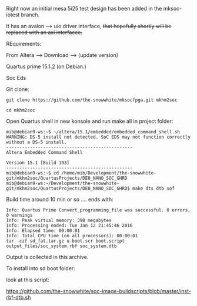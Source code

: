 Right now an initial mesa 5i25 test design has been added in the mksoc-iotest branch.

It has an avalon --> uio driver interface, ~~that hopefully shortly will be replaced with an axi interfacce.~~

REquirements:

From Altera --> Download --> (update version)

Quartus prime 15.1.2  (on Debian.)

Soc Eds

Git clone:


    git clone https://github.com/the-snowwhite/mksocfpga.git mkhm2soc

    cd mkhm2soc


Open Quartus shell in new konsole and run make all in project folder:

    
    mib@debian9-ws:~$ ~/altera/15.1/embedded/embedded_command_shell.sh
    WARNING: DS-5 install not detected. SoC EDS may not function correctly without a DS-5 install.
    ------------------------------------------------
    Altera Embedded Command Shell

    Version 15.1 [Build 193]
    ------------------------------------------------
    mib@debian9-ws:~$ cd /home/mib/Development/the-snowwhite-git/mkhm2soc/QuartusProjects/DE0_NANO_SOC_GHRD
    mib@debian9-ws:~/Development/the-snowwhite-git/mkhm2soc/QuartusProjects/DE0_NANO_SOC_GHRD$ make dts dtb sof
    
Build time around 10 min or so .... ends with:

    Info: Quartus Prime Convert_programming_file was successful. 0 errors, 0 warnings
    Info: Peak virtual memory: 398 megabytes
    Info: Processing ended: Tue Jan 12 21:45:46 2016
    Info: Elapsed time: 00:00:01
    Info: Total CPU time (on all processors): 00:00:01
    tar -czf sd_fat.tar.gz u-boot.scr boot.script output_files/soc_system.rbf soc_system.dtb

Output is collected in this archive.

To install into sd boot folder:

look at this script:

https://github.com/the-snowwhite/soc-image-buildscripts/blob/master/inst-rbf-dtb.sh
